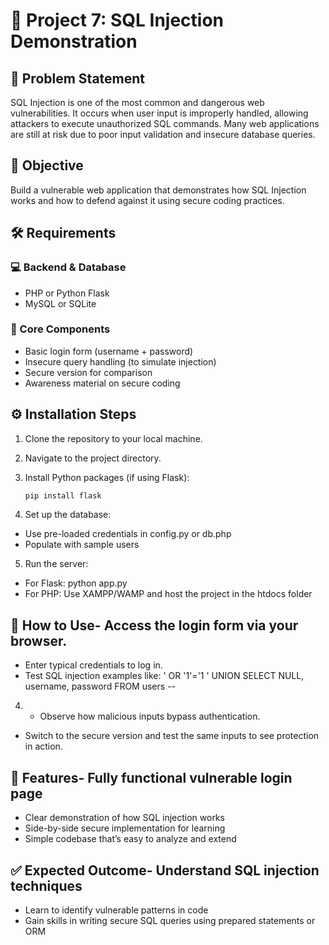# 🧨 Project 7: SQL Injection Demonstration

## 📌 Problem Statement
SQL Injection is one of the most common and dangerous web vulnerabilities. It occurs when user input is improperly handled, allowing attackers to execute unauthorized SQL commands. Many web applications are still at risk due to poor input validation and insecure database queries.

## 🎯 Objective
Build a vulnerable web application that demonstrates how SQL Injection works and how to defend against it using secure coding practices.

## 🛠️ Requirements

### 💻 Backend & Database
- PHP or Python Flask
- MySQL or SQLite

### 🔑 Core Components
- Basic login form (username + password)
- Insecure query handling (to simulate injection)
- Secure version for comparison
- Awareness material on secure coding

## ⚙️ Installation Steps

1. Clone the repository to your local machine.
2. Navigate to the project directory.
3. Install Python packages (if using Flask):

   ```bash
   pip install flask
4. Set up the database:
- Use pre-loaded credentials in config.py or db.php
- Populate with sample users
5. Run the server:
- For Flask: python app.py
- For PHP: Use XAMPP/WAMP and host the project in the htdocs folder
## 🚀 How to Use- Access the login form via your browser.
- Enter typical credentials to log in.
- Test SQL injection examples like:
' OR '1'='1
' UNION SELECT NULL, username, password FROM users --
4. - Observe how malicious inputs bypass authentication.
- Switch to the secure version and test the same inputs to see protection in action.
## 📂 Features- Fully functional vulnerable login page
- Clear demonstration of how SQL injection works
- Side-by-side secure implementation for learning
- Simple codebase that’s easy to analyze and extend
## ✅ Expected Outcome- Understand SQL injection techniques
- Learn to identify vulnerable patterns in code
- Gain skills in writing secure SQL queries using prepared statements or ORM

